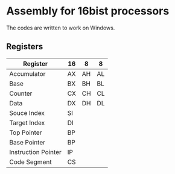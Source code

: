 # Assembly for 16bist processors

The codes are written to work on Windows.

## Registers
| Register    | 16 | 8  | 8  |
|-------------|----|----|----|
| Accumulator | AX | AH | AL |
| Base        | BX | BH | BL |
| Counter     | CX | CH | CL |
| Data        | DX | DH | DL |
| Souce Index         | SI |
| Target Index        | DI |
| Top Pointer         | BP |
| Base Pointer        | BP |
| Instruction Pointer | IP |
| Code Segment        | CS |